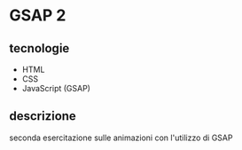 # GSAP 2
## tecnologie
* HTML
* CSS
* JavaScript (GSAP)
## descrizione
seconda esercitazione sulle animazioni con l'utilizzo di GSAP
